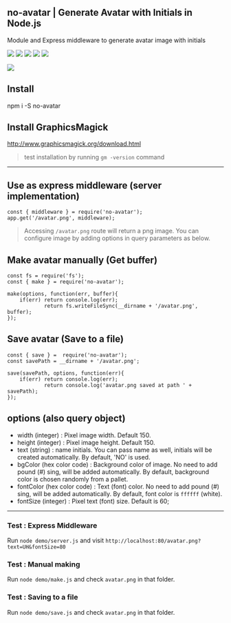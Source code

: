 ## no-avatar | Generate Avatar with Initials in Node.js
Module and Express middleware to generate avatar image with initials

![](https://img.shields.io/npm/v/no-avatar.svg?style=flat-square)
![](https://img.shields.io/npm/dt/no-avatar.svg?style=flat-square)
![](https://img.shields.io/github/issues/thatisuday/no-avatar.svg?style=flat-square)
![](https://img.shields.io/david/thatisuday/no-avatar.svg?style=flat-square)
![](https://img.shields.io/gratipay/project/no-avatar.svg?style=flat-square)


![](https://i.imgur.com/CuCBdL1.jpg)

## Install 
npm i -S no-avatar

## Install GraphicsMagick
http://www.graphicsmagick.org/download.html

> test installation by running `gm -version` command

***

## Use as express middleware (server implementation)
```
const { middleware } = require('no-avatar');
app.get('/avatar.png', middleware);
```

> Accessing `/avatar.png` route will return a png image. You can configure image by adding options in query parameters as below.


## Make avatar manually (Get buffer)

```
const fs = require('fs');
const { make } = require('no-avatar');

make(options, function(err, buffer){
	if(err) return console.log(err);
			return fs.writeFileSync(__dirname + '/avatar.png', buffer);
});
```


## Save avatar (Save to a file)

```
const { save } =  require('no-avatar');
const savePath = __dirname + '/avatar.png';

save(savePath, options, function(err){
	if(err) return console.log(err);
			return console.log('avatar.png saved at path ' + savePath);
});
```

## options (also query object)
- width (integer) : Pixel image width. Default 150.
- height (integer) : Pixel image height. Default 150.
- text (string) : name initials. You can pass name as well, initials will be created automatically. By default, 'NO' is used.
- bgColor (hex color code) : Background color of image. No need to add pound (#) sing, will be added automatically. By default, background color is chosen randomly from a pallet.
- fontColor (hex color code) : Text (font) color. No need to add pound (#) sing, will be added automatically. By default, font color is `ffffff` (white).
- fontSize (integer) : Pixel text (font) size. Default is 60;

***

### Test : Express Middleware
Run `node demo/server.js` and visit `http://localhost:80/avatar.png?text=UH&fontSize=80`

### Test : Manual making
Run `node demo/make.js` and check `avatar.png` in that folder.

### Test : Saving to a file
Run `node demo/save.js` and check `avatar.png` in that folder.
